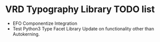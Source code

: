 VRD Typography Library TODO list
=============================

 * EFO Componentize Integration
 * Test Python3 Type Facet Library Update on functionality other than Autokerning.
